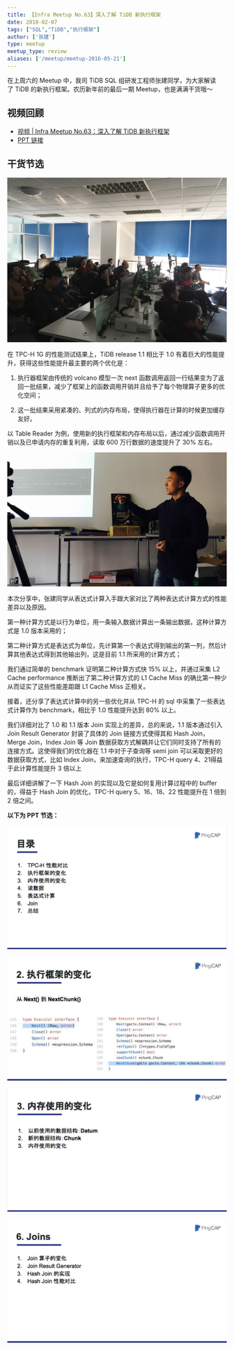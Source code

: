 ```yaml
---
title: 【Infra Meetup No.63】深入了解 TiDB 新执行框架
date: 2018-02-07
tags: ["SQL","TiDB","执行框架"]
author: ['张建']
type: meetup
meetup_type: review
aliases: ['/meetup/meetup-2016-05-21']
---
```



在上周六的 Meetup 中，我司 TiDB SQL 组研发工程师张建同学，为大家解读了 TiDB 的新执行框架。农历新年前的最后一期 Meetup，也是满满干货哦～

## 视频回顾

- [视频 | Infra Meetup No.63：深入了解 TiDB 新执行框架](https://www.bilibili.com/video/av40876899)
- [PPT 链接](https://eyun.baidu.com/s/3o8Wwhn0)

## 干货节选

![](media/meetup-63-20180207/1.jpg)

在 TPC-H 1G 的性能测试结果上，TiDB release 1.1 相比于 1.0 有着巨大的性能提升，获得这些性能提升最主要的两个优化是：

1.  执行器框架由传统的 volcano 模型一次 next 函数调用返回一行结果变为了返回一批结果，减少了框架上的函数调用开销并且给予了每个物理算子更多的优化空间；

2.  这一批结果采用紧凑的、列式的内存布局，使得执行器在计算的时候更加缓存友好。

以 Table Reader 为例，使用新的执行框架和内存布局以后，通过减少函数调用开销以及已申请内存的重复利用，读取 600 万行数据的速度提升了 30% 左右。

![](media/meetup-63-20180207/2.jpg)

本次分享中，张建同学从表达式计算入手跟大家对比了两种表达式计算方式的性能差异以及原因。

第一种计算方式是以行为单位，用一条输入数据计算出一条输出数据，这种计算方式是 1.0 版本采用的；

第二种计算方式是表达式为单位，先计算第一个表达式得到输出的第一列，然后计算其他表达式得到其他输出列，这是目前 1.1 所采用的计算方式；

我们通过简单的 benchmark 证明第二种计算方式快 15% 以上，并通过采集 L2 Cache performance 推断出了第二种计算方式的 L1 Cache Miss 的确比第一种少从而证实了这些性能差距跟 L1 Cache Miss 正相关。

接着，还分享了表达式计算中的另一些优化并从 TPC-H 的 sql 中采集了一些表达式计算作为 benchmark，相比于 1.0 性能提升达到 80% 以上。

我们详细对比了 1.0 和 1.1 版本 Join 实现上的差异，总的来说，1.1 版本通过引入 Join Result Generator 封装了具体的 Join 链接方式使得其和 Hash Join，Merge Join，Index Join 等 Join 数据获取方式解耦并让它们同时支持了所有的连接方式。这使得我们的优化器在 1.1 中对于子查询等 semi join 可以采取更好的数据获取方式，比如 Index Join，来加速查询的执行，TPC-H query 4、21得益于此计算性能提升 3 倍以上

最后详细讲解了一下 Hash Join 的实现以及它是如何复用计算过程中的 buffer 的，得益于 Hash Join 的优化，TPC-H query 5、16、18、22 性能提升在 1 倍到 2 倍之间。

**以下为 PPT 节选：**

![](media/meetup-63-20180207/3.png)

![](media/meetup-63-20180207/4.jpeg)

![](media/meetup-63-20180207/5.png)

![](media/meetup-63-20180207/6.png)

